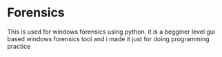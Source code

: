 # Forensics
This is used for windows forensics using python. it is a begginer level gui based windows forensics tool and i made it just for doing programming practice
